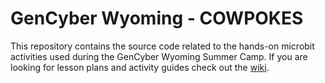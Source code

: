 # GenCyber Wyoming - COWPOKES 

This repository contains the source code related to the hands-on microbit 
activities used during the GenCyber Wyoming Summer Camp. If you are looking for 
lesson plans and activity guides check out the [wiki](https://uwcedar.io/community/cowpokes/wikis).